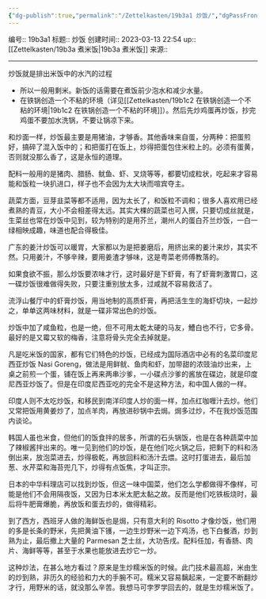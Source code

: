 ```yaml
---
{"dg-publish":true,"permalink":"/Zettelkasten/19b3a1 炒饭/","dgPassFrontmatter":true}
---
```


编号:: 19b3a1
标题:: 炒饭
创建时间:: 2023-03-13 22:54
up:: [[Zettelkasten/19b3a 煮米饭\|19b3a 煮米饭]]
来源:: 

---
炒饭就是排出米饭中的水汽的过程
- 所以一般用剩米。新饭的话需要在煮饭前少泡水和减少水量。
- 在铁锅创造一个不粘的环境（详见[[Zettelkasten/19b1c2 在铁锅创造一个不粘的环境\|19b1c2 在铁锅创造一个不粘的环境]]）。然后先炒鸡蛋再炒饭，抄完鸡蛋不要加水洗锅，不要让锅凉下来。

和炒面一样，炒饭最主要是用猪油，才够香。其他香味来自蛋，分两种：把蛋煎好，搞碎了混入饭中的；和把蛋打在饭上，炒得把蛋包住米粒上的。必须有蛋黄，否则就没那么香了，这是永恒的道理。

配料一般用的是猪肉、腊肠、鱿鱼、虾、叉烧等等，都要切成粒状，吃起来才容易能和饭粒一块扒进口，样子也不会因为太大块而喧宾夺主。

蔬菜方面，豆芽韭菜等都不适用，因为太长了，和饭粒不调和；很多人喜欢用已经煮熟的青豆，大小不会相差得太远。其实大棵的蔬菜也可入撰，只要切成丝就是，生菜丝也常在炒饭中见到，较为特别的是用芥兰，潮州人的蛋白芥兰炒饭，一白一绿相映成趣，味道也配合得极佳。

广东的姜汁炒饭可以暖胃，大家都以为是把姜磨后，用挤出来的姜汁来炒，其实不然。只用姜汁，不够辛辣，要用姜渣才够味，这是粤菜老师傅教落的。

如果食欲不振，那么炒饭要浓味才行，这时最好是下虾膏，有了虾膏刺激胃口，这一碟炒饭很难做得失败，只要注重别放太多，过咸就不容易救活了。

流浮山餐厅中的虾膏炒饭，用当地制的高质虾膏，再把活生生的海虾切块，一起炒之，单单这两味材料，就是一碟非常出色的炒饭。

炒饭中加了咸鱼粒，也是一绝，但不可用太乾太硬的马友，鰽白也不行，它多骨。最好的是又霉又软的梅香，注意将骨头完全去掉就是。

凡是吃米饭的国家，都有它们特色的炒饭，已经成为国际酒店中必有的名菜印度尼西亚炒饭 Nasi Goreng，做法是用鲜鱿、鱼肉和虾，加带甜的浓豉油炒出来，上桌之前煎一个蛋，铺在饭上再来两串沙爹，一小碟点沙爹的酱放在碟边，就是印度尼西亚炒饭了。但是在印度尼西亚吃的完全不是这种方法，和中国人做的一样。

印度人则不太吃炒饭，和移民到南洋印度人炒的面一样，加点红咖喱汁去炒。他们又常把饭用黄姜炒了，加点羊肉，再放进砂锅中去焗。焗多过炒，不在我炒饭范围内谈论。

韩国人虽也米食，但他们的饭食拌的居多，所谓的石头锅饭，也是在各种蔬菜中加了辣椒酱拌出来的。唯一见到他们的炒饭，是在他们吃火锅之后，把剩下的料和汤倒出来，放泡菜进去，炒得极乾，再放回料和汤汁去煨。这时打蛋进去，最后加葱、水芹菜和海苔兜几下，炒得有点饭焦，才叫正宗。

日本的中华料理店可以找到炒饭，但这一味中国菜，他们怎么学都做得不像样，可能是他们不会用隔夜饭，又因为日本米太肥太黏之故。反而是他们吃铁板烧时，最后将牛肥膏爆脆，再放饭和蛋去炒的，做得精彩。

到了西方，西班牙人做的海鲜饭也是焗，只有意大利的 Risotto 才像炒饭，他们用的多是长条的野米，先把黄油下镬，一边生炒野米一边下鸡汤，也下白餐酒，炒到熟为止，最后撤上大量的 Parmesan 芝士丝，大功告戌。配料任加，有香肠、肉片、海鲜等等，甚至于水果也能放进去炒它一炒。

这种炒法，在甚么地方看过？原来是生炒糯米饭的时候。此门技术最高超，米由生的炒到熟，非历久的经验和力大的手腕不可。糯米又容易黐起来，一定要不断翻炒才行，用野米的话，就没那么辛苦。我想马可孛罗学回去的，就是生炒糯米饭了。